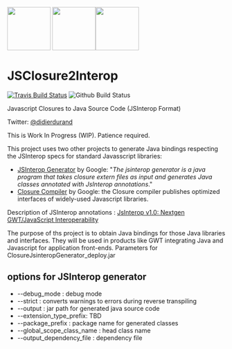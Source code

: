 <img src="https://github.com/didier-durand/JSClosure2Interop/blob/master/img/js-logo.png" height="100">   <img src="https://github.com/didier-durand/JSClosure2Interop/blob/master/img/gwt-logo.png" height="100"><img src="https://github.com/didier-durand/JSClosure2Interop/blob/master/img/java-logo.png" height="100">

# JSClosure2Interop

[![Travis Build Status](https://travis-ci.org/didier-durand/JSClosure2Interop.svg?branch=master)](https://travis-ci.org/didier-durand/JSClosure2Interop) ![Github Build Status](https://github.com/didier-durand/JSClosure2Interop/workflows/Java%20CI%20with%20Maven/badge.svg)

Javascript Closures to Java Source Code (JSInterop Format)

Twitter: [@didierdurand](https://twitter.com/didierdurand)

This is Work In Progress (WIP). Patience required.

This project uses two other projects to generate Java bindings respecting the JSInterop specs for standard Javasscript libraries:

-   [JSInterop Generator](https://github.com/google/jsinterop-generator) by Google: "*The jsinterop generator is a java program that takes closure extern files as input and generates Java classes annotated with JsInterop annotations*."
-   [Closure Compiler](https://github.com/google/closure-compiler) by Google: the Closure compiler publishes optimized interfaces of widely-used Javascript libraries. 

Description of JSInterop annotations : [JsInterop v1.0: Nextgen GWT/JavaScript Interoperability](https://docs.google.com/document/d/10fmlEYIHcyead_4R1S5wKGs1t2I7Fnp_PaNaa7XTEk0/edit#heading=h.o7amqk9edhb9)

The purpose of ths project is to obtain Java bindings for those Java libraries and interfaces. They will be used in products like GWT integrating Java and Javascript for application front-ends.
Parameters for ClosureJsinteropGenerator_deploy.jar

## options for JSInterop generator

-   --debug_mode : debug mode
-   --strict : converts warnings to errors during reverse transpiling
-   --output : jar path for generated java source code
-   --extension_type_prefix: TBD
-   --package_prefix : package name for generated classes
-   --global_scope_class_name : head class name
-   --output_dependency_file : dependency file
